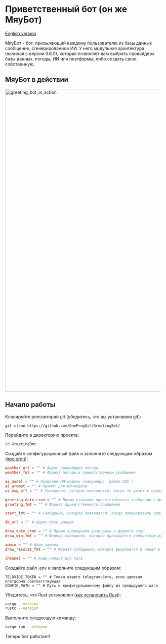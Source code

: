 # Приветственный бот (он же МяуБот)
[English version](README.md)

МяуБот - бот, присылающий каждому пользователю из базы данных сообщение, сгенерированное ИИ.
У него модульная архитектура (начиная с версии 0.6.0), которая позволяет вам выбрать провайдера базы данных, погоды, ИИ или платформы, либо создать свою собственную.

## МяуБот в действии
<img width="1239" height="977" alt="greeting_bot_in_action" src="https://github.com/user-attachments/assets/eebb6303-783f-4ce5-9762-26bbcbf05b1c" />

## Начало работы
Клонируйте репозиторий git (убедитесь, что вы установили git): 
```bash
git clone https://github.com/OneProgGit/GreetingBot/
```
Перейдите в директорию проекта:
```bash
cd GreetingBot
```
Создайте конфигурационный файл и заполните следующим образом ([про cron](https://en.wikipedia.org/wiki/Cron)):
```toml
weather_url = "" # Адрес провайдера погоды
weather_fmt = "" # Формат погоды в приветственном сообщении

ai_model = "" # Название ИИ-модели (например: `qwen3:30b`)
ai_prompt = "" # Промпт для ИИ-модели
ai_msg_off = "" # Сообщение, которое появляется, когда не удаётся подключится к провайдеру ИИ

greeting_date_cron = "" # Время отправки приветственного сообщения в формате cron
greeting_fmt = "" # Формат приветственного сообщения

start_fmt = "" # Сообщение, которое появляется, когда пользователь прислал команду `/start`

db_url = "" # Адрес базы данных

draw_date_cron = "" # Время проведения розыгрыша в формате cron
draw_win_fmt = "" # Формат сообщения, которое присылается победителю розыгрыша=

admin = "" # Айди админа
draw_results_fmt = "" # Формат сообщения, которое высылается в канал и админу, когда был выбран победитель розыгрыша

channel = "" # Айди канала или чата
```
Создайте файл .env и заполните следующим образом:
```env
TELOXIDE_TOKEN = "" # Токен вашего telegram-бота, если целевая платформа соответствующая
CONFIG_PATH = "" # Путь к конфигурационному файлу из предыдущего шага
```
Убедитесь, что Rust установлен ([как установить Rust](https://rustup.rs/)):
```bash
cargo --version
rustc --version
```
Выполните следующую команду:
```bash
cargo run --release
```
Теперь бот работает!
